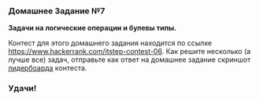 ### Домашнее Задание №7

**Задачи на логические операции и булевы типы.**

Контест для этого домашнего задания находится по ссылке https://www.hackerrank.com/itstep-contest-06.
Как решите несколько (а лучше все) задач, отправьте как ответ на домашнее задание скриншот [лидербоарда](https://www.hackerrank.com/itstep-contest-06/leaderboard) контеста.

### Удачи!
